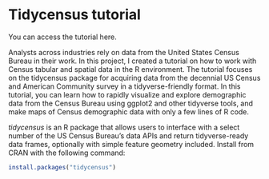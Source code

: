 # Tidycensus tutorial

You can access the tutorial here.

Analysts across industries rely on data from the United States Census Bureau in their work. In this project, I created a tutorial on how to work with Census tabular and spatial data in the R environment. The tutorial focuses on the tidycensus package for acquiring data from the decennial US Census and American Community survey in a tidyverse-friendly format. In this tutorial, you can learn how to rapidly visualize and explore demographic data from the Census Bureau using ggplot2 and other tidyverse tools, and make maps of Census demographic data with only a few lines of R code.

*tidycensus* is an R package that allows users to interface with a select number of the US Census Bureau’s data APIs and return tidyverse-ready data frames, optionally with simple feature geometry included. Install from CRAN with the following command:

```R
install.packages("tidycensus")
```
